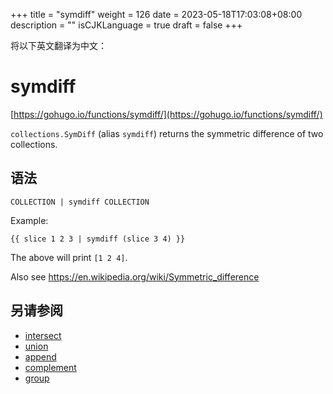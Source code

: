 +++
title = "symdiff"
weight = 126
date = 2023-05-18T17:03:08+08:00
description = ""
isCJKLanguage = true
draft = false
+++

将以下英文翻译为中文：
# symdiff

[https://gohugo.io/functions/symdiff/](https://gohugo.io/functions/symdiff/)

`collections.SymDiff` (alias `symdiff`) returns the symmetric difference of two collections.

## 语法

```
COLLECTION | symdiff COLLECTION
```

Example:

```go-html-template
{{ slice 1 2 3 | symdiff (slice 3 4) }}
```

The above will print `[1 2 4]`.

Also see https://en.wikipedia.org/wiki/Symmetric_difference

## 另请参阅

- [intersect](https://gohugo.io/functions/intersect/)
- [union](https://gohugo.io/functions/union/)
- [append](https://gohugo.io/functions/append/)
- [complement](https://gohugo.io/functions/complement/)
- [group](https://gohugo.io/functions/group/)

